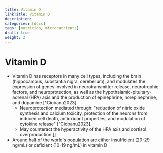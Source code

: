 ```yaml
---
title: Vitamin D
linkTitle: Vitamin D
description:
categories: [docs]
tags: [nutrition, micronutrients]
draft: true
weight: 2
---
```


# Vitamin D

- Vitamin D has receptors in many cell types, including the brain (hippocampus, substantia nigra, cerebellum), and modulates the expression of genes involved in neurotransmitter release, neurotrophic factors, and neuroprotection, as well as the hypothalamic-pituitary-adrenal (HPA) axis and the production of epinephrine, norepinephrine, and dopamine [^Ciobanu2023]
  - Neuroprotection mediated through: "reduction of nitric oxide synthesis and calcium toxicity, protection of the neurons from induced cell death, antioxidant properties, and modulation of cytokine release" [^Ciobanu2023].
  - May counteract the hyperactivity of the HPA axis and cortisol overproduction []
- Around half of the world's population are either insufficient (20-29 ng/mL) or deficient (10-19 ng/mL) in vitamin D

